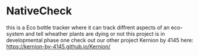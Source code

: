 # NativeCheck 
this is a Eco bottle tracker where it can track diffrent aspects of an eco-system and tell wheather plants are dying or not this project is in developmental phase one check out our other project Kernion by 4145 here: https://kernion-by-4145.github.io/Kernion/

